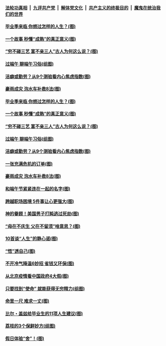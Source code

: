 ####  [法轮功真相](../../../../basic/blob/master/README.md?t=06252331) &nbsp;|&nbsp; [九评共产党](../../../../9ping.md/blob/master/README.md?t=06252331) &nbsp;|&nbsp; [解体党文化](../../../../jtdwh.md/blob/master/README.md?t=06252331)  &nbsp;|&nbsp; [共产主义的终极目的](../../../../gczydzjmd.md/blob/master/README.md?t=06252331) &nbsp;|&nbsp; [魔鬼在统治我们的世界](../../../../mgztzwmdsj.md/blob/master/README.md?t=06252331) 

#### [毕业季来临 你想过怎样的人生？(图)](../pages/p8/937661.md?t=06252331) 

#### [一个故事 秒懂“成熟”的真正意义(图)](../pages/p8/936405.md?t=06252331) 

#### [“穷不碰三艺 富不亲三人”古人为何这么说？(图)](../pages/p8/937602.md?t=06252331) 

#### [过端午 聊端午习俗(组图)](../pages/p8/937246.md?t=06252331) 

#### [洁癖或勤劳？从9个测验看内心焦虑指数(图)](../pages/p8/937558.md?t=06252331) 

#### [豪雨成灾 泡水车补救8法(图)](../pages/p8/937526.md?t=06252331) 

#### [毕业季来临 你想过怎样的人生？(图)](../pages/p8/937661.md?t=06252331) 

#### [一个故事 秒懂“成熟”的真正意义(图)](../pages/p8/936405.md?t=06252331) 

#### [“穷不碰三艺 富不亲三人”古人为何这么说？(图)](../pages/p8/937602.md?t=06252331) 

#### [过端午 聊端午习俗(组图)](../pages/p8/937246.md?t=06252331) 

#### [洁癖或勤劳？从9个测验看内心焦虑指数(图)](../pages/p8/937558.md?t=06252331) 

#### [一张充满危机的订单(图)](../pages/p8/936981.md?t=06252331) 

#### [豪雨成灾 泡水车补救8法(图)](../pages/p8/937526.md?t=06252331) 

#### [和端午节紧紧连在一起的名字(图)](../pages/p8/937448.md?t=06252331) 

#### [跨越职场困境 5件事让心更强大(图)](../pages/p8/937375.md?t=06252331) 

#### [神的眷顾！美国男子打盹逃过死劫(图)](../pages/p8/936985.md?t=06252331) 

#### [“母在不庆生 父在不留须”啥意思？(图)](../pages/p8/937234.md?t=06252331) 

#### [10首谈“人生”的静心谣(图)](../pages/p8/936965.md?t=06252331) 

#### [“悟”透自己(图)](../pages/p8/936972.md?t=06252331) 

#### [不开冷气降温6妙招 省钱又环保(图)](../pages/p8/937329.md?t=06252331) 

#### [从北京疫情看中国政府4大假(图)](../pages/p8/937196.md?t=06252331) 

#### [只要找到“使命” 就能获得无穷精力(组图)](../pages/p8/937159.md?t=06252331) 

#### [命里一尺 难求一丈(图)](../pages/p8/936782.md?t=06252331) 

#### [比尔・盖兹给毕业生的11项人生建议(图)](../pages/p8/936231.md?t=06252331) 

#### [荔枝的3个保鲜妙方(组图)](../pages/p8/936950.md?t=06252331) 

#### [假日体验“舍”！(图)](../pages/p8/937183.md?t=06252331) 


